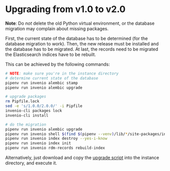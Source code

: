 # Upgrading from v1.0 to v2.0

**Note**: Do *not* delete the old Python virtual environment, or the database migration may complain about missing packages.

First, the current state of the database has to be determined (for the database migration to work).
Then, the new release must be installed and the database has to be migrated.
At last, the records need to be migrated the Elasticsearch indices have to be rebuilt.

This can be achieved by the following commands:

~~~bash
# NOTE: make sure you're in the instance directory
# determine current state of the database
pipenv run invenio alembic stamp
pipenv run invenio alembic upgrade

# upgrade packages
rm Pipfile.lock
sed -e 's/1.0.0/2.0.0/' -i Pipfile
invenio-cli packages lock
invenio-cli install

# do the migration
pipenv run invenio alembic upgrade
pipenv run invenio shell $(find $(pipenv --venv)/lib/*/site-packages/invenio_app_rdm -name migrate_1_0_records_to_2_0.py)
pipenv run invenio index destroy --yes-i-know
pipenv run invenio index init
pipenv run invenio rdm-records rebuild-index
~~~

Alternatively, just download and copy the [upgrade script](./scripts/upgrade-rdm-1.0-to-2.0.sh) into the instance directory, and execute it.
